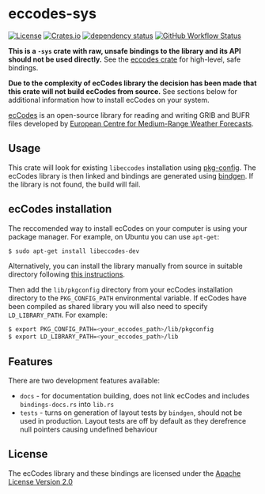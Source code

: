 # eccodes-sys

[![License](https://img.shields.io/github/license/ScaleWeather/eccodes-sys)](https://choosealicense.com/licenses/apache-2.0/)
[![Crates.io](https://img.shields.io/crates/v/eccodes-sys)](https://crates.io/crates/eccodes-sys)
[![dependency status](https://deps.rs/repo/github/ScaleWeather/eccodes-sys/status.svg)](https://deps.rs/repo/github/ScaleWeather/eccodes-sys)
[![GitHub Workflow Status](https://img.shields.io/github/workflow/status/ScaleWeather/eccodes-sys/cargo?label=cargo%20build)](https://github.com/ScaleWeather/eccodes-sys/actions)

**This is a `-sys` crate with raw, unsafe bindings to the library and its API should not be used directly.** See the [eccodes crate](https://github.com/ScaleWeather/eccodes) for high-level, safe bindings.

**Due to the complexity of ecCodes library the decision has been made that this crate will not build ecCodes from source.**
See sections below for additional information how to install ecCodes on your system.

[ecCodes](https://confluence.ecmwf.int/display/ECC/ecCodes+Home) is an open-source library for reading and writing GRIB and BUFR files developed by [European Centre for Medium-Range Weather Forecasts](https://www.ecmwf.int/).

## Usage

This crate will look for existing `libeccodes` installation using [pkg-config](https://crates.io/crates/pkg-config).
The ecCodes library is then linked and bindings are generated using [bindgen](https://crates.io/crates/bindgen). 
If the library is not found, the build will fail. 

## ecCodes installation

The reccomended way to install ecCodes on your computer is using your package manager.
For example, on Ubuntu you can use `apt-get`:

```bash
$ sudo apt-get install libeccodes-dev
```

Alternatively, you can install the library manually from source in suitable directory
following [this instructions](https://confluence.ecmwf.int/display/ECC/ecCodes+installation).

Then add the `lib/pkgconfig` directory from your ecCodes installation directory
to the `PKG_CONFIG_PATH` environmental variable. If ecCodes have been compiled 
as shared library you will also need to specify `LD_LIBRARY_PATH`.
For example:

```bash
$ export PKG_CONFIG_PATH=<your_eccodes_path>/lib/pkgconfig
$ export LD_LIBRARY_PATH=<your_eccodes_path>/lib
```

## Features

There are two development features available:

- `docs` - for documentation building, does not link ecCodes and includes `bindings-docs.rs` into `lib.rs`
- `tests` - turns on generation of layout tests by `bindgen`, should not be used in production. Layout tests are off by default as they derefrence null pointers causing undefined behaviour

## License

The ecCodes library and these bindings are licensed under the [Apache License Version 2.0](http://www.apache.org/licenses/LICENSE-2.0)
